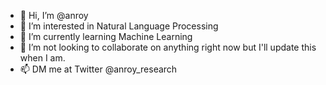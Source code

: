 - 👋 Hi, I’m @anroy
- 👀 I’m interested in Natural Language Processing
- 🌱 I’m currently learning Machine Learning
- 💞️ I’m not looking to collaborate on anything right now but I'll update this when I am.
- 📫 DM me at Twitter @anroy_research

<!---
anroy/anroy is a ✨ special ✨ repository because its `README.md` (this file) appears on your GitHub profile.
You can click the Preview link to take a look at your changes.
--->
